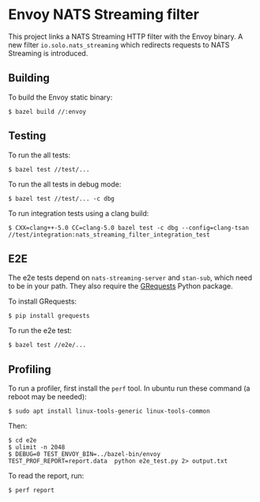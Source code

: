 # Envoy NATS Streaming filter

This project links a NATS Streaming HTTP filter with the Envoy binary.
A new filter `io.solo.nats_streaming` which redirects requests to NATS Streaming is introduced.

## Building

To build the Envoy static binary:

```
$ bazel build //:envoy
```

## Testing

To run the all tests:

```
$ bazel test //test/...
```

To run the all tests in debug mode:

```
$ bazel test //test/... -c dbg
```

To run integration tests using a clang build:

```
$ CXX=clang++-5.0 CC=clang-5.0 bazel test -c dbg --config=clang-tsan //test/integration:nats_streaming_filter_integration_test
```

## E2E

The e2e tests depend on `nats-streaming-server` and `stan-sub`,  which need to be in your path.
They also require the [GRequests](https://github.com/kennethreitz/grequests) Python package.

To install GRequests:

```
$ pip install grequests
```

To run the e2e test:

```
$ bazel test //e2e/...
```

## Profiling
To run a profiler, first install the `perf` tool. In ubuntu run these command (a reboot may be needed): 
```
$ sudo apt install linux-tools-generic linux-tools-common
````

Then:
```
$ cd e2e
$ ulimit -n 2048
$ DEBUG=0 TEST_ENVOY_BIN=../bazel-bin/envoy TEST_PROF_REPORT=report.data  python e2e_test.py 2> output.txt
```
To read the report, run:
```
$ perf report
```
